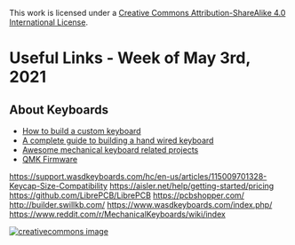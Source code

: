 This work is licensed under a
[Creative Commons Attribution-ShareAlike 4.0 International License](http://creativecommons.org/licenses/by-sa/4.0/).

# Useful Links - Week of May 3rd, 2021

## About Keyboards


- [How to build a custom keyboard](https://matt3o.com/book/)
- [A complete guide to building a hand wired keyboard](https://www.crackedthecode.co/a-complete-guide-to-building-a-hand-wired-keyboard/)
- [Awesome mechanical keyboard related projects](https://github.com/BenRoe/awesome-mechanical-keyboard)
- [QMK Firmware](https://github.com/qmk/qmk_firmware)

https://support.wasdkeyboards.com/hc/en-us/articles/115009701328-Keycap-Size-Compatibility
https://aisler.net/help/getting-started/pricing
https://github.com/LibrePCB/LibrePCB
https://pcbshopper.com/
http://builder.swillkb.com/
https://www.wasdkeyboards.com/index.php/
https://www.reddit.com/r/MechanicalKeyboards/wiki/index



[![creativecommons image](https://i.creativecommons.org/l/by-sa/4.0/80x15.png)](http://creativecommons.org/licenses/by-sa/4.0/)
